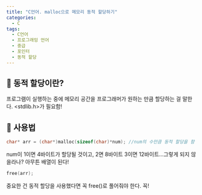 ```yaml
---
title: "C언어. malloc으로 메모리 동적 할당하기"
categories:
  - C
tags:
  - C언어
  - 프로그래밍 언어
  - 중급
  - 포인터
  - 동적 할당
---
```


## 🌟 동적 할당이란?

프로그램이 실행하는 중에 메모리 공간을 프로그래머가 원하는 만큼 할당하는 걸 말한다. <stdlib.h>가 필요함!

## 🌟 사용법

```c
char* arr = (char*)malloc(sizeof(char)*num); //num의 수만큼 동적 할당을 함
```

num이 1이면 4바이트가 할당될 것이고, 2면 8바이트 3이면 12바이트...그렇게 되지 않을라나? 아무튼 배열이 된다!

```c
free(arr);
```

중요한 건 동적 할당을 사용했다면 꼭 free()로 풀어줘야 한다. 꼭!